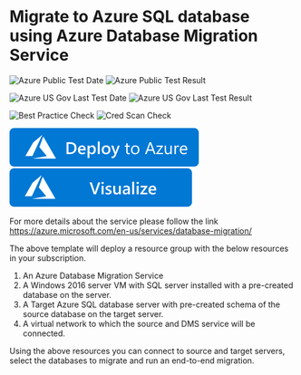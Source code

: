 # Migrate to Azure SQL database using Azure Database Migration Service

![Azure Public Test Date](https://azurequickstartsservice.blob.core.windows.net/badges/101-azure-database-migration-service/PublicLastTestDate.svg)
![Azure Public Test Result](https://azurequickstartsservice.blob.core.windows.net/badges/101-azure-database-migration-service/PublicDeployment.svg)

![Azure US Gov Last Test Date](https://azurequickstartsservice.blob.core.windows.net/badges/101-azure-database-migration-service/FairfaxLastTestDate.svg)
![Azure US Gov Last Test Result](https://azurequickstartsservice.blob.core.windows.net/badges/101-azure-database-migration-service/FairfaxDeployment.svg)

![Best Practice Check](https://azurequickstartsservice.blob.core.windows.net/badges/101-azure-database-migration-service/BestPracticeResult.svg)
![Cred Scan Check](https://azurequickstartsservice.blob.core.windows.net/badges/101-azure-database-migration-service/CredScanResult.svg)

[![Deploy To Azure](https://raw.githubusercontent.com/Azure/azure-quickstart-templates/master/1-CONTRIBUTION-GUIDE/images/deploytoazure.svg?sanitize=true)]("https://portal.azure.com/#create/Microsoft.Template/uri/https%3A%2F%2Fraw.githubusercontent.com%2FAzure%2Fazure-quickstart-templates%2Fmaster%2F101-azure-database-migration-service%2Fazuredeploy.json")
[![Visualize](https://raw.githubusercontent.com/Azure/azure-quickstart-templates/master/1-CONTRIBUTION-GUIDE/images/visualizebutton.svg?sanitize=true)]("http://armviz.io/#/?load=https%3A%2F%2Fraw.githubusercontent.com%2FAzure%2Fazure-quickstart-templates%2Fmaster%2F101-azure-database-migration-service%2Fazuredeploy.json")

For more details about the service please follow the link
https://azure.microsoft.com/en-us/services/database-migration/

The above template will deploy a resource group with the below resources in your
subscription.

1. An Azure Database Migration Service
2. A Windows 2016 server VM with SQL server installed with a pre-created
   database on the server.
3. A Target Azure SQL database server with pre-created schema of the source
   database on the target server.
4. A virtual network to which the source and DMS service will be connected.

Using the above resources you can connect to source and target servers, select
the databases to migrate and run an end-to-end migration.
